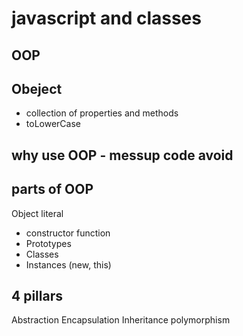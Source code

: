 # javascript and classes

## OOP 

## Obeject
- collection of properties and methods
- toLowerCase

## why use OOP - messup code avoid

## parts of OOP
Object literal

- constructor function
- Prototypes
- Classes
- Instances (new, this)


## 4 pillars
Abstraction
Encapsulation
Inheritance
polymorphism